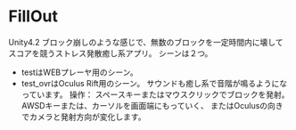 FillOut
=======
Unity4.2 ブロック崩しのような感じで、無数のブロックを一定時間内に壊してスコアを競うストレス発散癒し系アプリ。
シーンは２つ。
- testはWEBプレーヤ用のシーン。
- test_ovrはOculus Rift用のシーン。
サウンドも癒し系で音階が鳴るようになっています。
操作：
スペースキーまたはマウスクリックでブロックを発射。AWSDキーまたは、カーソルを画面端にもっていく、
またはOculusの向きでカメラと発射方向が変化します。
